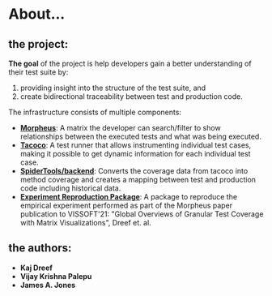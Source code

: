 # About...

## the project:

**The goal** of the project is help developers gain a better understanding of their test suite by:
1. providing insight into the structure of the test suite, and
2. create bidirectional traceability between test and production code.

The infrastructure consists of multiple components:
- **[Morpheus](https://github.com/spideruci/morpheus)**: A matrix the developer can search/filter to show relationships between the executed tests and what was being executed.
- **[Tacoco](https://github.com/spideruci/tacoco/)**: A test runner that allows instrumenting individual test cases, making it possible to get dynamic information for each individual test case.
- **[SpiderTools/backend](https://github.com/spideruci/morpheus-backend/)**: Converts the coverage data from tacoco into method coverage and creates a mapping between test and production code including historical data.
- **[Experiment Reproduction Package](https://1drv.ms/u/s!Ap3ztrSCwwsXgd8utbrBigqEcA80dA?e=Kp3wSO)**: A package to reproduce the empirical experiment performed as part of the Morpheus paper publication to VISSOFT'21: "Global Overviews of Granular Test Coverage with Matrix Visualizations", Dreef et. al.

## the authors:

- **Kaj Dreef**
- **Vijay Krishna Palepu**
- **James A. Jones**
